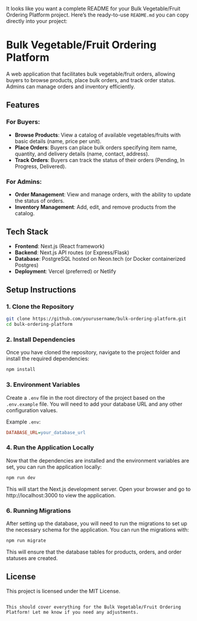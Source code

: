 It looks like you want a complete README for your Bulk Vegetable/Fruit Ordering Platform project. Here’s the ready-to-use `README.md` you can copy directly into your project:

# Bulk Vegetable/Fruit Ordering Platform

A web application that facilitates bulk vegetable/fruit orders, allowing buyers to browse products, place bulk orders, and track order status. Admins can manage orders and inventory efficiently.

## Features

### For Buyers:
- **Browse Products**: View a catalog of available vegetables/fruits with basic details (name, price per unit).
- **Place Orders**: Buyers can place bulk orders specifying item name, quantity, and delivery details (name, contact, address).
- **Track Orders**: Buyers can track the status of their orders (Pending, In Progress, Delivered).

### For Admins:
- **Order Management**: View and manage orders, with the ability to update the status of orders.
- **Inventory Management**: Add, edit, and remove products from the catalog.

## Tech Stack
- **Frontend**: Next.js (React framework)
- **Backend**: Next.js API routes (or Express/Flask)
- **Database**: PostgreSQL hosted on Neon.tech (or Docker containerized Postgres)
- **Deployment**: Vercel (preferred) or Netlify

## Setup Instructions

### 1. Clone the Repository
```bash
git clone https://github.com/yourusername/bulk-ordering-platform.git
cd bulk-ordering-platform
```

### 2. Install Dependencies
Once you have cloned the repository, navigate to the project folder and install the required dependencies:
```bash
npm install
```

### 3. Environment Variables
Create a `.env` file in the root directory of the project based on the `.env.example` file. You will need to add your database URL and any other configuration values.

Example `.env`:
```ini
DATABASE_URL=your_database_url
```

### 4. Run the Application Locally
Now that the dependencies are installed and the environment variables are set, you can run the application locally:
```bash
npm run dev
```
This will start the Next.js development server. Open your browser and go to http://localhost:3000 to view the application.

### 6. Running Migrations
After setting up the database, you will need to run the migrations to set up the necessary schema for the application. You can run the migrations with:
```bash
npm run migrate
```
This will ensure that the database tables for products, orders, and order statuses are created.




## License
This project is licensed under the MIT License.
```

This should cover everything for the Bulk Vegetable/Fruit Ordering Platform! Let me know if you need any adjustments.
